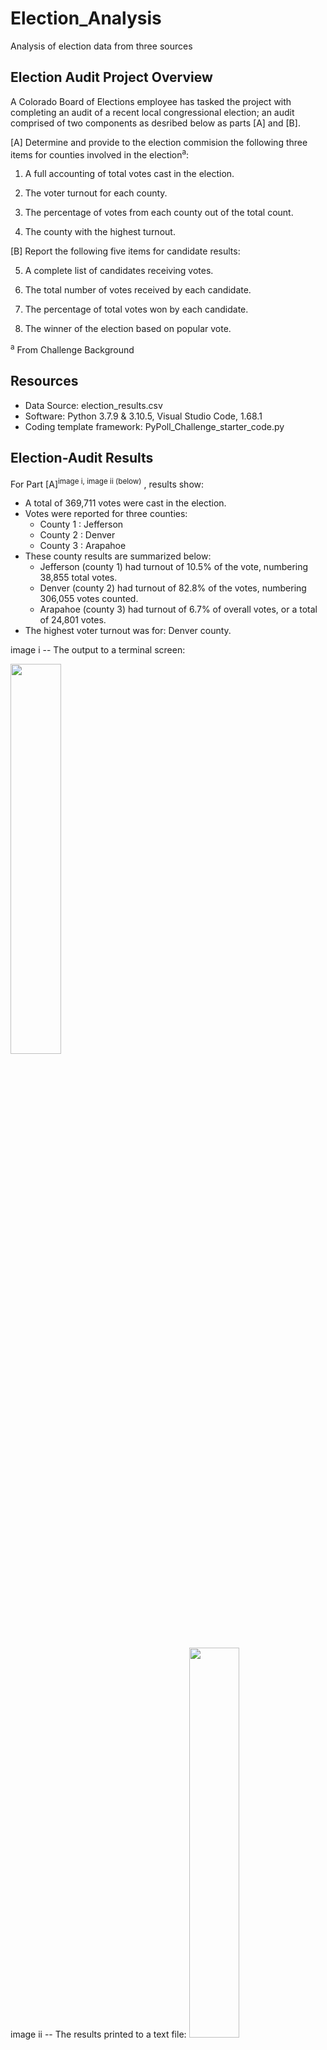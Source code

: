 # Election_Analysis
Analysis of election data from three sources

## Election Audit Project Overview
A Colorado Board of Elections employee has tasked the project with completing an audit of a recent local congressional election; an audit comprised of two components as desribed below as parts [A] and [B].

[A]  Determine and provide to the election commision the following three items for counties involved in the election<sup>a</sup>:
	
  1. A full accounting of total votes cast in the election.
	
  2. The voter turnout for each county.
	
  3. The percentage of votes from each county out of the total count.
	
  4. The county with the highest turnout.

[B] Report the following five items for candidate results:
	
  5. A complete list of candidates receiving votes.
	
  6. The total number of votes received by each candidate.
	
  7. The percentage of total votes won by each candidate.
	
  8. The winner of the election based on popular vote.

<sup>a</sup> From Challenge Background

## Resources
- Data Source: election_results.csv
- Software: Python 3.7.9 & 3.10.5, Visual Studio Code, 1.68.1
- Coding template framework: PyPoll_Challenge_starter_code.py

## Election-Audit Results

For Part [A]<sup>image i, image ii (below)</sup> , results show:
- A total of 369,711 votes were cast in the election.
- Votes were reported for three counties:
  - County 1 : Jefferson
  - County 2 : Denver
  - County 3 : Arapahoe
- These county results are summarized below:
  - Jefferson (county 1) had turnout of 10.5% of the vote, numbering 38,855 total votes.
  - Denver (county 2) had turnout of 82.8% of the votes, numbering 306,055 votes counted.
  - Arapahoe (county 3) had turnout of 6.7% of overall votes, or a total of 24,801 votes.
- The highest voter turnout was for: Denver county.

image i
-- The output to a terminal screen:

<img src="/Resources/analysis/Screenshot_2022-06-22_election_results_print-to-terminal.png" width="40%">

image ii
-- The results printed to a text file:
<img src="/Resources/analysis/Screenshot_2022-06-22_election_results_write-to-file.png" width="40%">

For Part [B]<sup>image i, image ii (above)</sup> the inspection and analysis of the data set reveals that:
- Three candidates received votes:
  - Candidate 1 : Charles Casper Stockham
  - Candidate 2 : Diana DeGette
  - Candidate 3 : Raymon Anthony Doane
- The candidate results are as below:
  - Candidate 1 received 23.0% of the vote, which is a number of 85,213 votes.
  - Candidate 2 received 73.8% of the vote, or a number equal to 272,892 votes.
  - Candidate 3 received 3.1% of the vote, or a total of 11,606 votes.
- The winner of the election was:
  - Candidate 2 -- Diana DeGette -- receiving a vote count of a number of 272,892 of the total 369,711 cast in the election, or 73.8% popular vote.

## Election-Audit Summary

Before any analysis can be performed, an understanding of the underlying data is essential, and in this case this understanding is eased by the uniform presentation of the election results data set. Accumulated from three voting methods sources -- mail-in ballots, punch cards, and direct-recording electronic (DRE) counting machines -- yet all sent to a central office, each line of the election results data set file holds information for a ballot ID, county, and candidate name receiving the vote. This uniformity (consistency) allows for an *accumulator* variable ("`total_votes`" in the code) to be used to tally project item (1).

For project items (5), a Python "*list*" structure ("`candidate_options`" in the code) is "built" during the line-by-line reading of the election results file, holding after the file is read the unique candidate names. Similarly, another Python data structure, a "*dictionary*" ("`candidate_votes`" in the code) is built during the election results file open-and-read (refer to "`with`" and subsequent "`for`" statements in the code), so that at the end of the file reading, the dictionary holds keys matching the names in the `candidate_options` list and values equal to the votes received by that candidate; this completes the tally of project item (6). Project items (3) and (7), respectively county and candidate vote percentage, are calculated items found by formula combining entries from the "`county_votes-dict`" {"`candidate_votes`"} dictionaries and the "`total_votes`" accumulator; i.e. respective "county turnout"{"candidate"}_`vote_percentage` = "county"{"candidate"}_`votes` / `total_votes` * 100. 

Finally, project item (5), the winner of the election, is determined by checking through the "`candidate_votes`" dictionary which candidate (utilizing "`candidate_name`" in the code) has the highest (compared to a default "`winning_count`" votes of zero) and highest percentage (compared to a default "`winning_percentage`" of zero) for candidate_`votes` and candidate_`vote_percentaage`.

![image iii](https://github.com/shanl5/Election_Analysis/blob/main/Resources/analysis/Screenshot_2022-06-22_PyPoll_Challenge_pythonscript-snip.png)

**Notes**:
- Aside from the issues encountered in this module with learning the intricacies of the new programming language syntax and data structures -- these (yet  to be) overcome by practice! practice! practice! (and still ongoing practice) -- another more concrete problem-solution pair dealt with software setup. In      particular, the recommendation (TA office hours) was to check the box relating to Python>Terminal window in VS Code settings for "Execute in File Directory" so that opening the election_results.csv text file no longer resulted in a "FileNotFoundError" (something relating to relative versus absolute path?)

- Also, as per Module 3 instructions, "csv" and "os" *dependencies* are required to be imported at the beginning of the PyPoll.py file, which respectively bring in to the program CSV text file read capability; and interaction capability with the computer operating system, enabling access to features such as specifying file "`path`" and opening and writing to files. 

- While it is possible to perform this analysis with the spreadsheet and programming tools encountered recently in the last couple modules, the power of the Python language to "access, process, manipulate, and store data"<sup>{The Power of Python Video from Module 3.0.1}</sup> enables the production of repeatable code sequences to analyze speedily very large data sets. This segues into the proposed recommendation ...

### **Summary Recommendation**

Although the eight-pronged audit here may be accomplished using with Excel and VBA, already-learned application software from ealier module work, the challenge here is to *automate* the audit with Python by reading in a CSV text file of the election results and outputting the analysis to another text file in addition to a standard output command screen. If done successfully, this automation may be used to analyze results from other districts and elections.

And with understanding that this may be the ultimate goal, the project can recommend the following ways the script may be modified to be used for other elections:
- Add a prompt for a *location* (e.g. a computer directory, or other name of file) of a similarly formatted CSV text file that will be read in and reviewed for tallying results, rather than the fixed location of a folder called "Resources" now that holds a file that must be named "election_results.csv"
- The "County" column variables and printing information may be changed to reflect other types of elections, e.g. Congressional District elections rather than coded as now to always report "County" data.
- Allow the code to determine names and order of columns from the data file itself; so, e.g., continuing with the Congressional District election example, the second column may be named "District" rather than "County," and a "Ballot ID" may be the third rather than first column, with Candidate name being perhaps in the initial (index 0) column.
